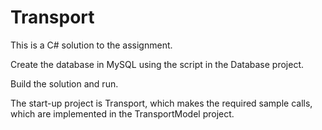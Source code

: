 # Transport

This is a C# solution to the assignment. 

Create the database in MySQL using the script in the Database project.

Build the solution and run. 

The start-up project is Transport, which makes the required sample calls, which are implemented in the TransportModel project.

